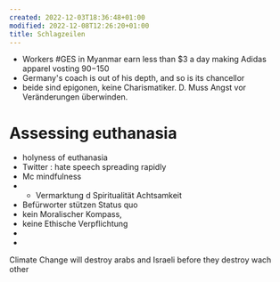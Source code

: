 ```yaml
---
created: 2022-12-03T18:36:48+01:00
modified: 2022-12-08T12:26:20+01:00
title: Schlagzeilen
---
```


- Workers #GES in Myanmar earn less than $3 a day making Adidas apparel vosting $90-$150
- Germany's coach is out of his depth, and so is its chancellor
- beide sind epigonen, keine Charismatiker. D. Muss Angst vor Veränderungen überwinden.

# Assessing euthanasia 
- holyness of euthanasia
- Twitter : hate speech spreading rapidly
- Mc mindfulness 
- - Vermarktung d Spiritualität Achtsamkeit
- Befürworter stützen Status quo
- kein Moralischer Kompass,
- keine Ethische Verpflichtung
- 
-
Climate Change will destroy arabs and Israeli before they destroy wach other
